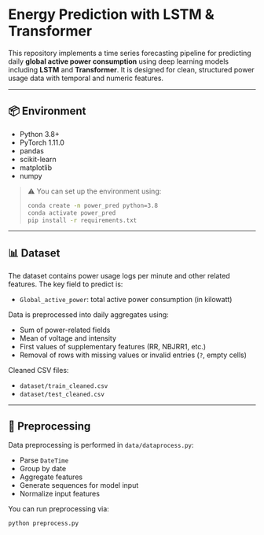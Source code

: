 # Energy Prediction with LSTM & Transformer

This repository implements a time series forecasting pipeline for predicting daily **global active power consumption** using deep learning models including **LSTM** and **Transformer**. It is designed for clean, structured power usage data with temporal and numeric features.

---

## 📦 Environment

- Python 3.8+
- PyTorch 1.11.0
- pandas
- scikit-learn
- matplotlib
- numpy

> ⚠️ You can set up the environment using:
> ```bash
> conda create -n power_pred python=3.8
> conda activate power_pred
> pip install -r requirements.txt
> ```

---

## 📊 Dataset

The dataset contains power usage logs per minute and other related features. The key field to predict is:

- `Global_active_power`: total active power consumption (in kilowatt)

Data is preprocessed into daily aggregates using:
- Sum of power-related fields
- Mean of voltage and intensity
- First values of supplementary features (RR, NBJRR1, etc.)
- Removal of rows with missing values or invalid entries (`?`, empty cells)

Cleaned CSV files:
- `dataset/train_cleaned.csv`
- `dataset/test_cleaned.csv`

---

## 🧪 Preprocessing

Data preprocessing is performed in `data/dataprocess.py`:
- Parse `DateTime`
- Group by date
- Aggregate features
- Generate sequences for model input
- Normalize input features

You can run preprocessing via:

```bash
python preprocess.py
